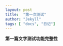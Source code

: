 ```yaml
---
layout: post
title:  "第一次测试"
author: "Jekyll"
tags: [ "docs", "日记"]
---
```




**第一篇文字测试功能完整性**





[jekyll-docs]: https://jekyllrb.com/docs/home
[jekyll-gh]:   https://github.com/jekyll/jekyll
[jekyll-talk]: https://talk.jekyllrb.com/
